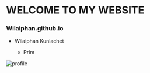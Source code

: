 # WELCOME TO MY WEBSITE

### Wilaiphan.github.io

- Wilaiphan Kunlachet

    - Prim
 
![profile](/img/wilai.png)


